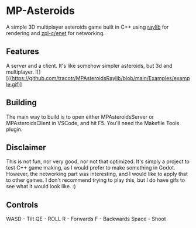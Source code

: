 # MP-Asteroids

A simple 3D multiplayer asteroids game built in C++ using [raylib](www.raylib.com/) for rendering and [zpl-c/enet](https://github.com/zpl-c/enet) for networking.

## Features
A server and a client.
It's like somehow simpler asteroids, but 3d and multiplayer.
![][((https://github.com/tracotr/MPAsteroidsRaylib/blob/main/Examples/example.gif)]

## Building
The main way to build is to open either MPAsteroidsServer or MPAsteroidsClient in VSCode, and hit F5.
You'll need the Makefile Tools plugin.

## Disclaimer
This is not fun, nor very good, nor not that optimized.
It's simply a project to test C++ game making, as I would prefer to make something in Godot.
However, the networking part was interesting, and I would like to apply that to other games.
I don't recommend trying to play this, but I do have gifs to see what it would look like. :)

## Controls
WASD - Tilt
QE - ROLL
R - Forwards
F - Backwards
Space - Shoot
